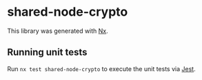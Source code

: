 # shared-node-crypto

This library was generated with [Nx](https://nx.dev).

## Running unit tests

Run `nx test shared-node-crypto` to execute the unit tests via [Jest](https://jestjs.io).
